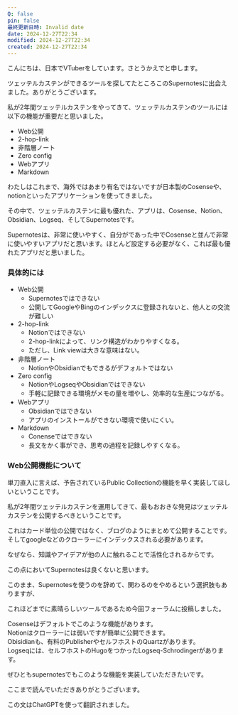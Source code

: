 ```yaml
---
Q: false
pin: false
最終更新日時: Invalid date
date: 2024-12-27T22:34
modified: 2024-12-27T22:34
created: 2024-12-27T22:34
---
```

  

  

こんにちは、日本でVTuberをしています。さとうかえでと申します。

ツェッテルカステンができるツールを探してたところこのSupernotesに出会えました。ありがとうございます。

私が2年間ツェッテルカステンをやってきて、ツェッテルカステンのツールには以下の機能が重要だと思いました。

- Web公開
- 2-hop-link
- 非階層ノート
- Zero config
- Webアプリ
- Markdown

  

わたしはこれまで、海外ではあまり有名ではないですが日本製のCosenseや、notionといったアプリケーションを使ってきました。

その中で、ツェッテルカステンに最も優れた、アプリは、Cosense、Notion、Obsidian、Logseq、そしてSupernotesです。

Supernotesは、非常に使いやすく、自分がであった中でCosenseと並んで非常に使いやすいアプリだと思います。ほとんど設定する必要がなく、これば最も優れたアプリだと思いました。

  

### 具体的には

- Web公開
    - Supernotesではできない
    - 公開してGoogleやBingのインデックスに登録されないと、他人との交流が難しい
- 2-hop-link
    - Notionではできない
    - 2-hop-linkによって、リンク構造がわかりやすくなる。
    - ただし、Link viewは大きな意味はない。
- 非階層ノート
    - NotionやObsidianでもできるがデフォルトではない
- Zero config
    - NotionやLogseqやObsidianではできない
    - 手軽に記録できる環境がメモの量を増やし、効率的な生産につながる。
- Webアプリ
    - Obsidianではできない
    - アプリのインストールができない環境で使いにくい。
- Markdown
    - Conenseではできない
    - 長文をかく事ができ、思考の過程を記録しやすくなる。

  

### Web公開機能について

単刀直入に言えば、予告されているPublic Collectionの機能を早く実装してほしいということです。

私が2年間ツェッテルカステンを運用してきて、最もおおきな発見はツェッテルカステンを公開するべきということです。

これはカード単位の公開ではなく、ブログのようにまとめて公開することです。  
そしてgoogleなどのクローラーにインデックスされる必要があります。  

なぜなら、知識やアイデアが他の人に触れることで活性化されるからです。

この点においてSupernotesは良くないと思います。

このまま、Supernotesを使うのを辞めて、関わるのをやめるという選択肢もありますが、

これほどまでに素晴らしいツールであるため今回フォーラムに投稿しました。

  

Cosenseはデフォルトでこのような機能があります。  
Notionはクローラーには弱いですが簡単に公開できます。  
Obisidianも、有料のPublisherやセルフホストのQuartzがあります。  
Logseqには、セルフホストのHugoをつかったLogseq-Schrodingerがあります。  

  

ぜひともsupernotesでもこのような機能を実装していただきたいです。

  

ここまで読んでいただきありがとうございます。

この文はChatGPTを使って翻訳されました。
